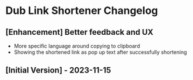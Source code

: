 # Dub Link Shortener Changelog

## [Enhancement] Better feedback and UX
- More specific language around copying to clipboard
- Showing the shortened link as pop up text after successfully shortening

## [Initial Version] - 2023-11-15
